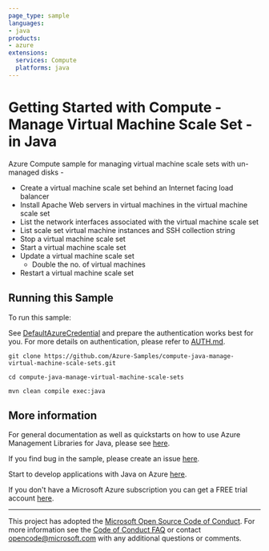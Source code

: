 ```yaml
---
page_type: sample
languages:
- java
products:
- azure
extensions:
  services: Compute
  platforms: java
---
```


# Getting Started with Compute - Manage Virtual Machine Scale Set - in Java #


  Azure Compute sample for managing virtual machine scale sets with un-managed disks -
   - Create a virtual machine scale set behind an Internet facing load balancer
   - Install Apache Web servers in virtual machines in the virtual machine scale set
   - List the network interfaces associated with the virtual machine scale set
   - List scale set virtual machine instances and SSH collection string
   - Stop a virtual machine scale set
   - Start a virtual machine scale set
   - Update a virtual machine scale set
     - Double the no. of virtual machines
   - Restart a virtual machine scale set
 

## Running this Sample ##

To run this sample:

See [DefaultAzureCredential](https://github.com/Azure/azure-sdk-for-java/tree/main/sdk/identity/azure-identity#defaultazurecredential) and prepare the authentication works best for you. For more details on authentication, please refer to [AUTH.md](https://github.com/Azure/azure-sdk-for-java/blob/main/sdk/resourcemanager/docs/AUTH.md).

    git clone https://github.com/Azure-Samples/compute-java-manage-virtual-machine-scale-sets.git

    cd compute-java-manage-virtual-machine-scale-sets

    mvn clean compile exec:java

## More information ##

For general documentation as well as quickstarts on how to use Azure Management Libraries for Java, please see [here](https://aka.ms/azsdk/java/mgmt).

If you find bug in the sample, please create an issue [here](https://github.com/Azure/azure-sdk-for-java/issues).

Start to develop applications with Java on Azure [here](http://azure.com/java).

If you don't have a Microsoft Azure subscription you can get a FREE trial account [here](http://go.microsoft.com/fwlink/?LinkId=330212).

---

This project has adopted the [Microsoft Open Source Code of Conduct](https://opensource.microsoft.com/codeofconduct/). For more information see the [Code of Conduct FAQ](https://opensource.microsoft.com/codeofconduct/faq/) or contact [opencode@microsoft.com](mailto:opencode@microsoft.com) with any additional questions or comments.
